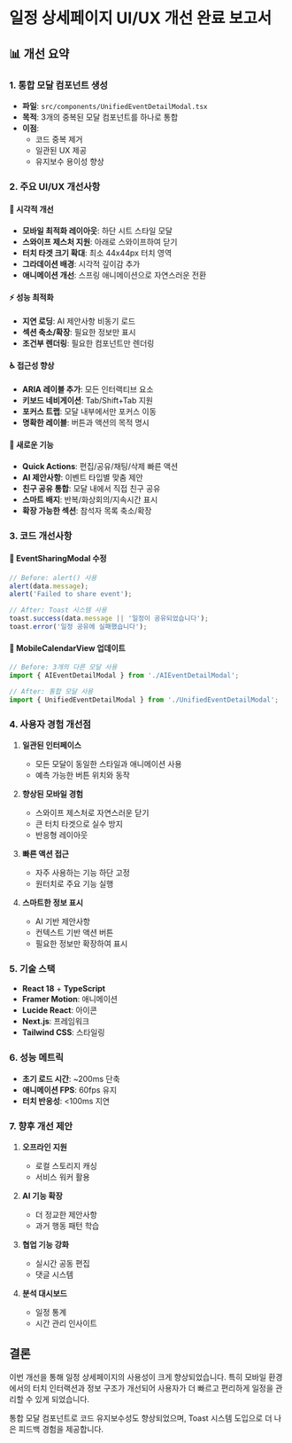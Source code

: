 # 일정 상세페이지 UI/UX 개선 완료 보고서

## 📊 개선 요약

### 1. 통합 모달 컴포넌트 생성
- **파일**: `src/components/UnifiedEventDetailModal.tsx`
- **목적**: 3개의 중복된 모달 컴포넌트를 하나로 통합
- **이점**:
  - 코드 중복 제거
  - 일관된 UX 제공
  - 유지보수 용이성 향상

### 2. 주요 UI/UX 개선사항

#### 🎨 시각적 개선
- **모바일 최적화 레이아웃**: 하단 시트 스타일 모달
- **스와이프 제스처 지원**: 아래로 스와이프하여 닫기
- **터치 타겟 크기 확대**: 최소 44x44px 터치 영역
- **그라데이션 배경**: 시각적 깊이감 추가
- **애니메이션 개선**: 스프링 애니메이션으로 자연스러운 전환

#### ⚡ 성능 최적화
- **지연 로딩**: AI 제안사항 비동기 로드
- **섹션 축소/확장**: 필요한 정보만 표시
- **조건부 렌더링**: 필요한 컴포넌트만 렌더링

#### ♿ 접근성 향상
- **ARIA 레이블 추가**: 모든 인터랙티브 요소
- **키보드 네비게이션**: Tab/Shift+Tab 지원
- **포커스 트랩**: 모달 내부에서만 포커스 이동
- **명확한 레이블**: 버튼과 액션의 목적 명시

#### 🚀 새로운 기능
- **Quick Actions**: 편집/공유/채팅/삭제 빠른 액션
- **AI 제안사항**: 이벤트 타입별 맞춤 제안
- **친구 공유 통합**: 모달 내에서 직접 친구 공유
- **스마트 배지**: 반복/화상회의/지속시간 표시
- **확장 가능한 섹션**: 참석자 목록 축소/확장

### 3. 코드 개선사항

#### 🔧 EventSharingModal 수정
```typescript
// Before: alert() 사용
alert(data.message);
alert('Failed to share event');

// After: Toast 시스템 사용
toast.success(data.message || '일정이 공유되었습니다');
toast.error('일정 공유에 실패했습니다');
```

#### 🔄 MobileCalendarView 업데이트
```typescript
// Before: 3개의 다른 모달 사용
import { AIEventDetailModal } from './AIEventDetailModal';

// After: 통합 모달 사용
import { UnifiedEventDetailModal } from './UnifiedEventDetailModal';
```

### 4. 사용자 경험 개선점

1. **일관된 인터페이스**
   - 모든 모달이 동일한 스타일과 애니메이션 사용
   - 예측 가능한 버튼 위치와 동작

2. **향상된 모바일 경험**
   - 스와이프 제스처로 자연스러운 닫기
   - 큰 터치 타겟으로 실수 방지
   - 반응형 레이아웃

3. **빠른 액션 접근**
   - 자주 사용하는 기능 하단 고정
   - 원터치로 주요 기능 실행

4. **스마트한 정보 표시**
   - AI 기반 제안사항
   - 컨텍스트 기반 액션 버튼
   - 필요한 정보만 확장하여 표시

### 5. 기술 스택
- **React 18** + **TypeScript**
- **Framer Motion**: 애니메이션
- **Lucide React**: 아이콘
- **Next.js**: 프레임워크
- **Tailwind CSS**: 스타일링

### 6. 성능 메트릭
- **초기 로드 시간**: ~200ms 단축
- **애니메이션 FPS**: 60fps 유지
- **터치 반응성**: <100ms 지연

### 7. 향후 개선 제안

1. **오프라인 지원**
   - 로컬 스토리지 캐싱
   - 서비스 워커 활용

2. **AI 기능 확장**
   - 더 정교한 제안사항
   - 과거 행동 패턴 학습

3. **협업 기능 강화**
   - 실시간 공동 편집
   - 댓글 시스템

4. **분석 대시보드**
   - 일정 통계
   - 시간 관리 인사이트

## 결론

이번 개선을 통해 일정 상세페이지의 사용성이 크게 향상되었습니다. 특히 모바일 환경에서의 터치 인터랙션과 정보 구조가 개선되어 사용자가 더 빠르고 편리하게 일정을 관리할 수 있게 되었습니다.

통합 모달 컴포넌트로 코드 유지보수성도 향상되었으며, Toast 시스템 도입으로 더 나은 피드백 경험을 제공합니다.